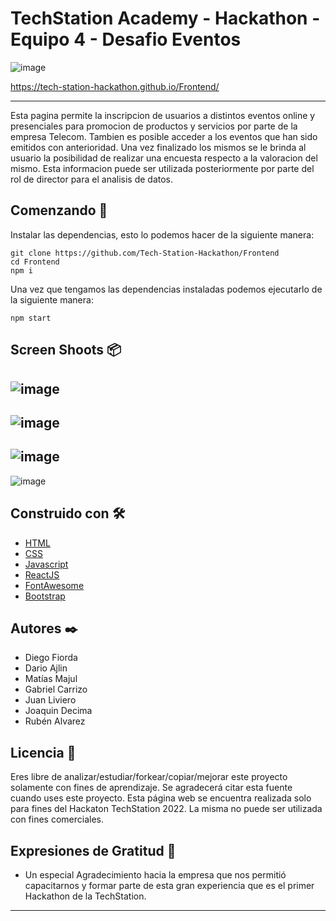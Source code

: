 # TechStation Academy - Hackathon - Equipo 4 - Desafio Eventos
![image](https://user-images.githubusercontent.com/54006681/159043405-df27c9b7-624b-47a3-9d4a-c10813aaed5f.png)


https://tech-station-hackathon.github.io/Frontend/

---

Esta pagina permite la inscripcion de usuarios a distintos eventos online y presenciales para promocion de productos y servicios por parte de la empresa Telecom.
Tambien es posible acceder a los eventos que han sido emitidos con anterioridad. 
Una vez finalizado los mismos se le brinda al usuario la posibilidad de realizar una encuesta respecto a la valoracion del mismo.
Esta informacion puede ser utilizada posteriormente por parte del rol de director para el analisis de datos.

## Comenzando 🚀

Instalar las dependencias, esto lo podemos hacer de la siguiente manera:

```shell
git clone https://github.com/Tech-Station-Hackathon/Frontend
cd Frontend
npm i
```

Una vez que tengamos las dependencias instaladas podemos ejecutarlo de la siguiente manera:

```shell
npm start
```

## Screen Shoots 📦

![image](https://i.postimg.cc/FKhxPjwB/Screen1.png)
---
![image](https://i.postimg.cc/xdd6fvgb/Screen2.png)
---
![image](https://i.postimg.cc/htcCwWds/Screen3.png)
---
![image](https://i.postimg.cc/pLC0MGQH/Screen4.png)

## Construido con 🛠️

* [HTML](https://developer.mozilla.org/es/docs/Web/HTML)
* [CSS](https://developer.mozilla.org/es/docs/Web/CSS)
* [Javascript](https://developer.mozilla.org/es/docs/Web/JavaScript)
* [ReactJS](https://reactjs.org/)
* [FontAwesome](https://fontawesome.com/v5/)
* [Bootstrap]()

## Autores ✒️

* Diego Fiorda
* Dario Ajlin
* Matías Majul
* Gabriel Carrizo
* Juan Liviero
* Joaquin Decima
* Rubén Alvarez

## Licencia 📄

Eres libre de analizar/estudiar/forkear/copiar/mejorar este proyecto solamente con fines de aprendizaje. Se agradecerá citar esta fuente cuando uses este proyecto.
Esta página web se encuentra realizada solo para fines del Hackaton TechStation 2022. La misma no puede ser utilizada con fines comerciales.

## Expresiones de Gratitud 🎁

* Un especial Agradecimiento hacia la empresa que nos permitió capacitarnos y formar parte de esta gran experiencia que es el primer Hackathon de la TechStation.

---

